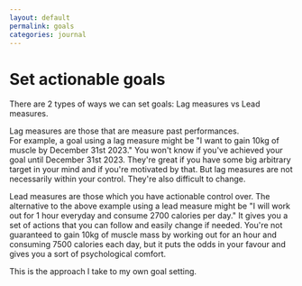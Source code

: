 ```yaml
---
layout: default
permalink: goals
categories: journal
---
```


# Set actionable goals

There are 2 types of ways we can set goals: Lag measures vs Lead measures.

Lag measures are those that are measure past performances.  
For example, a goal using a lag measure might be "I want to gain 10kg of muscle by December 31st 2023."
You won't know if you've achieved your goal until December 31st 2023.
They're great if you have some big arbitrary target in your mind and if you're motivated by that.
But lag measures are not necessarily within your control.
They're also difficult to change.

Lead measures are those which you have actionable control over.
The alternative to the above example using a lead measure might be "I will work out for 1 hour
everyday and consume 2700 calories per day."
It gives you a set of actions that you can follow and easily change if needed.
You're not guaranteed to gain 10kg of muscle mass by working out for an hour and consuming 7500 calories each day, but it puts the odds in your favour and gives you a sort of psychological comfort.

This is the approach I take to my own goal setting.
